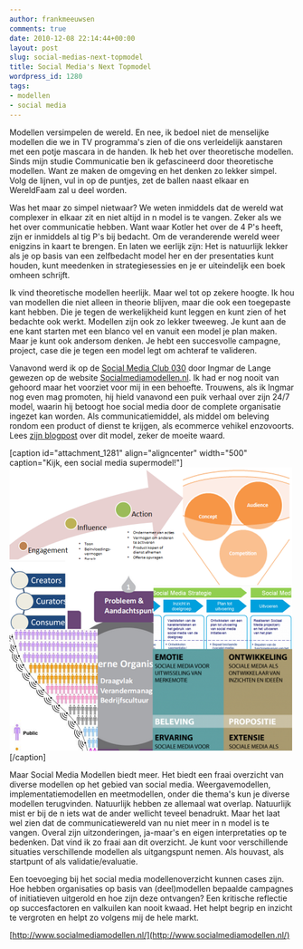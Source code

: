 ```yaml
---
author: frankmeeuwsen
comments: true
date: 2010-12-08 22:14:44+00:00
layout: post
slug: social-medias-next-topmodel
title: Social Media's Next Topmodel
wordpress_id: 1280
tags:
- modellen
- social media
---
```


Modellen versimpelen de wereld. En nee, ik bedoel niet de menselijke modellen die we in TV programma's zien of die ons verleidelijk aanstaren met een potje mascara in de handen. Ik heb het over theoretische modellen. Sinds mijn studie Communicatie ben ik gefascineerd door theoretische modellen. Want ze maken de omgeving en het denken zo lekker simpel. Volg de lijnen, vul in op de puntjes, zet de ballen naast elkaar en WereldFaam zal u deel worden.

Was het maar zo simpel nietwaar? We weten inmiddels dat de wereld wat complexer in elkaar zit en niet altijd in n model is te vangen. Zeker als we het over communicatie hebben. Want waar Kotler het over de 4 P's heeft, zijn er inmiddels al tig P's bij bedacht. Om de veranderende wereld weer enigzins in kaart te brengen. En laten we eerlijk zijn: Het is natuurlijk lekker als je op basis van een zelfbedacht model her en der presentaties kunt houden, kunt meedenken in strategiesessies en je er uiteindelijk een boek omheen schrijft.

Ik vind theoretische modellen heerlijk. Maar wel tot op zekere hoogte. Ik hou van modellen die niet alleen in theorie blijven, maar die ook een toegepaste kant hebben. Die je tegen de werkelijkheid kunt leggen en kunt zien of het bedachte ook werkt. Modellen zijn ook zo lekker tweeweg. Je kunt aan de ene kant starten met een blanco vel en vanuit een model je plan maken. Maar je kunt ook andersom denken. Je hebt een succesvolle campagne, project, case die je tegen een model legt om achteraf te valideren.

Vanavond werd ik op de [Social Media Club 030](http://smc030.nl) door Ingmar de Lange gewezen op de website [Socialmediamodellen.nl](http://www.socialmediamodellen.nl/). Ik had er nog nooit van gehoord maar het voorziet voor mij in een behoefte. Trouwens, als ik Ingmar nog even mag promoten, hij hield vanavond een puik verhaal over zijn 24/7 model, waarin hij betoogt hoe social media door de complete organisatie ingezet kan worden. Als communicatiemiddel, als middel om beleving rondom een product of dienst te krijgen, als ecommerce vehikel enzovoorts. Lees [zijn blogpost](http://blog.frislicht.com/2010/06/nieuw-model-hoe-merken-247-op-sociale.html) over dit model, zeker de moeite waard.

[caption id="attachment_1281" align="aligncenter" width="500" caption="Kijk, een social media supermodel!"]![](../images/uploadimages/socialmediasupermodel.png)[/caption]

Maar Social Media Modellen biedt meer. Het biedt een fraai overzicht van diverse modellen op het gebied van social media. Weergavemodellen, implementatiemodellen en meetmodellen, onder die thema's kun je diverse modellen terugvinden. Natuurlijk hebben ze allemaal wat overlap. Natuurlijk mist er bij de n iets wat de ander wellicht teveel benadrukt. Maar het laat wel zien dat de communicatiewereld van nu niet meer in n model is te vangen. Overal zijn uitzonderingen, ja-maar's en eigen interpretaties op te bedenken. Dat vind ik zo fraai aan dit overzicht. Je kunt voor verschillende situaties verschillende modellen als uitgangspunt nemen. Als houvast, als startpunt of als validatie/evaluatie.

Een toevoeging bij het social media modellenoverzicht kunnen cases zijn. Hoe hebben organisaties op basis van (deel)modellen bepaalde campagnes of initiatieven uitgerold en hoe zijn deze ontvangen? Een kritische reflectie op succesfactoren en valkuilen kan nooit kwaad. Het helpt begrip en inzicht te vergroten en helpt zo volgens mij de hele markt.

[http://www.socialmediamodellen.nl/](http://www.socialmediamodellen.nl/)
